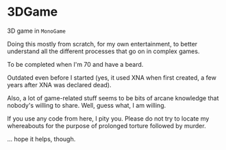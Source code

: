 # 3DGame
3D game in ``MonoGame``

Doing this mostly from scratch, for my own entertainment, to better understand all the different processes that go on in complex games.

To be completed when I'm 70 and have a beard.

Outdated even before I started (yes, it used XNA when first created, a few years after XNA was declared dead).

Also, a lot of game-related stuff seems to be bits of arcane knowledge that nobody's willing to share. Well, guess what, I am willing. 

If you use any code from here, I pity you. Please do not try to locate my whereabouts for the purpose of prolonged torture followed by murder.

... hope it helps, though.
